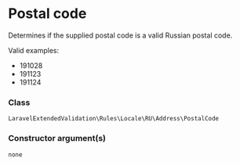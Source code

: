 # Postal code
Determines if the supplied postal code is a valid Russian postal code.

Valid examples:

- 191028
- 191123
- 191124

### Class
`LaravelExtendedValidation\Rules\Locale\RU\Address\PostalCode`

### Constructor argument(s)

```php
none
```